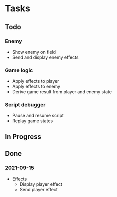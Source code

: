 # Tasks

## Todo

### Enemy
* Show enemy on field
* Send and display enemy effects

### Game logic
* Apply effects to player 
* Apply effects to enemy
* Derive game result from player and enemy state

### Script debugger
* Pause and resume script
* Replay game states

## In Progress

## Done

### 2021-09-15
* Effects
  * Display player effect
  * Send player effect 
